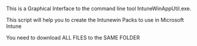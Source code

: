 This is a Graphical Interface to the command line tool IntuneWinAppUtil.exe.

This script will help you to create the Intunewin Packs to use in Microsoft Intune

You need to download ALL FILES to the SAME FOLDER
